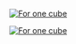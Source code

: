[![For one cube](http://img.youtube.com/vi/FVpW-0MgPYs/0.jpg)](http://www.youtube.com/watch?v=FVpW-0MgPYs)

[![For one cube](http://img.youtube.com/vi/0vEEVrSH-LM/0.jpg)](http://www.youtube.com/watch?v=0vEEVrSH-LM)
